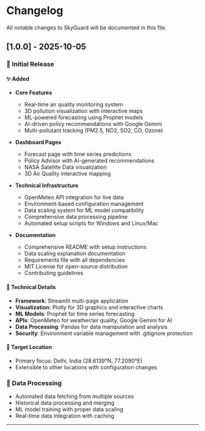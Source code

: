 # Changelog

All notable changes to SkyGuard will be documented in this file.

## [1.0.0] - 2025-10-05

### 🚀 Initial Release

#### ✨ Added
- **Core Features**
  - Real-time air quality monitoring system
  - 3D pollution visualization with interactive maps
  - ML-powered forecasting using Prophet models
  - AI-driven policy recommendations with Google Gemini
  - Multi-pollutant tracking (PM2.5, NO2, SO2, CO, Ozone)

- **Dashboard Pages**
  - Forecast page with time series predictions
  - Policy Advisor with AI-generated recommendations
  - NASA Satellite Data visualization
  - 3D Air Quality interactive mapping

- **Technical Infrastructure**
  - OpenMeteo API integration for live data
  - Environment-based configuration management
  - Data scaling system for ML model compatibility
  - Comprehensive data processing pipeline
  - Automated setup scripts for Windows and Linux/Mac

- **Documentation**
  - Comprehensive README with setup instructions
  - Data scaling explanation documentation
  - Requirements file with all dependencies
  - MIT License for open-source distribution
  - Contributing guidelines

#### 🔧 Technical Details
- **Framework**: Streamlit multi-page application
- **Visualization**: Plotly for 3D graphics and interactive charts
- **ML Models**: Prophet for time series forecasting
- **APIs**: OpenMeteo for weather/air quality, Google Gemini for AI
- **Data Processing**: Pandas for data manipulation and analysis
- **Security**: Environment variable management with .gitignore protection

#### 🎯 Target Location
- Primary focus: Delhi, India (28.6139°N, 77.2090°E)
- Extensible to other locations with configuration changes

### 🔄 Data Processing
- Automated data fetching from multiple sources
- Historical data processing and merging
- ML model training with proper data scaling
- Real-time data integration with caching

---

